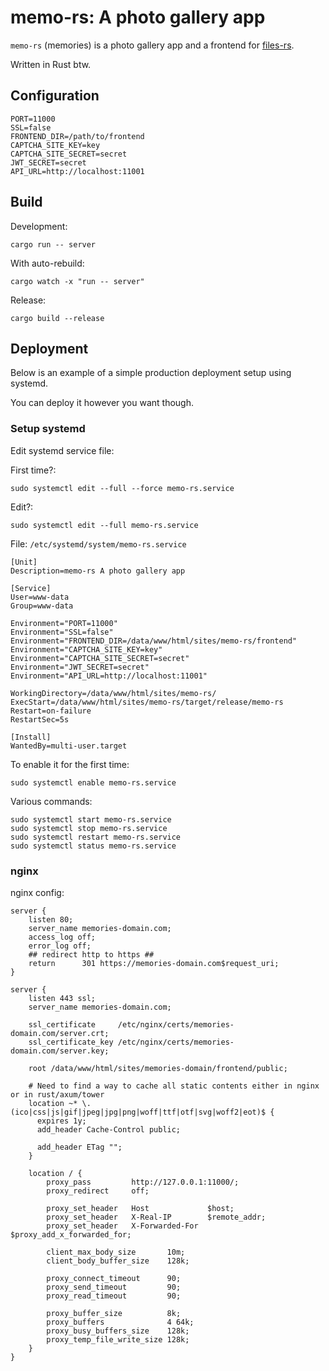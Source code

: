 # memo-rs: A photo gallery app

`memo-rs` (memories) is a photo gallery app and a frontend for [files-rs](https://github.com/lysender/files-rs).

Written in Rust btw.

## Configuration

```
PORT=11000
SSL=false
FRONTEND_DIR=/path/to/frontend
CAPTCHA_SITE_KEY=key
CAPTCHA_SITE_SECRET=secret
JWT_SECRET=secret
API_URL=http://localhost:11001
```

## Build

Development:

```
cargo run -- server
```

With auto-rebuild:

```
cargo watch -x "run -- server"
```

Release:

```
cargo build --release
```

## Deployment

Below is an example of a simple production deployment setup using systemd.

You can deploy it however you want though.

### Setup systemd

Edit systemd service file:

First time?:

```
sudo systemctl edit --full --force memo-rs.service
```

Edit?:
```
sudo systemctl edit --full memo-rs.service
```

File: `/etc/systemd/system/memo-rs.service`

```
[Unit]
Description=memo-rs A photo gallery app

[Service]
User=www-data
Group=www-data

Environment="PORT=11000"
Environment="SSL=false"
Environment="FRONTEND_DIR=/data/www/html/sites/memo-rs/frontend"
Environment="CAPTCHA_SITE_KEY=key"
Environment="CAPTCHA_SITE_SECRET=secret"
Environment="JWT_SECRET=secret"
Environment="API_URL=http://localhost:11001"

WorkingDirectory=/data/www/html/sites/memo-rs/
ExecStart=/data/www/html/sites/memo-rs/target/release/memo-rs
Restart=on-failure
RestartSec=5s

[Install]
WantedBy=multi-user.target
```

To enable it for the first time:

```
sudo systemctl enable memo-rs.service
```

Various commands:

```
sudo systemctl start memo-rs.service
sudo systemctl stop memo-rs.service
sudo systemctl restart memo-rs.service
sudo systemctl status memo-rs.service
```

### nginx

nginx config:

```nginx configuration
server {
    listen 80;
    server_name memories-domain.com;
    access_log off;
    error_log off;
    ## redirect http to https ##
    return      301 https://memories-domain.com$request_uri;
}

server {
    listen 443 ssl;
    server_name memories-domain.com;

    ssl_certificate     /etc/nginx/certs/memories-domain.com/server.crt;
    ssl_certificate_key /etc/nginx/certs/memories-domain.com/server.key;

    root /data/www/html/sites/memories-domain/frontend/public;

    # Need to find a way to cache all static contents either in nginx or in rust/axum/tower
    location ~* \.(ico|css|js|gif|jpeg|jpg|png|woff|ttf|otf|svg|woff2|eot)$ {
      expires 1y;
      add_header Cache-Control public;

      add_header ETag "";
    }

    location / {
        proxy_pass         http://127.0.0.1:11000/;
        proxy_redirect     off;

        proxy_set_header   Host             $host;
        proxy_set_header   X-Real-IP        $remote_addr;
        proxy_set_header   X-Forwarded-For  $proxy_add_x_forwarded_for;

        client_max_body_size       10m;
        client_body_buffer_size    128k;

        proxy_connect_timeout      90;
        proxy_send_timeout         90;
        proxy_read_timeout         90;

        proxy_buffer_size          8k;
        proxy_buffers              4 64k;
        proxy_busy_buffers_size    128k;
        proxy_temp_file_write_size 128k;
    }
}
```
